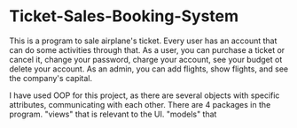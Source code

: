 # Ticket-Sales-Booking-System
This is a program to sale airplane's ticket.
Every user has an account that can do some activities through that.
As a user, you can purchase a ticket or cancel it, change your password, charge your account, see your budget ot delete your account.
As an admin, you can add flights, show flights, and see the company's capital.

I have used OOP for this project, as there are several objects with specific attributes, communicating with each other.
There are 4 packages in the program. "views" that is relevant to the UI. "models" that 
